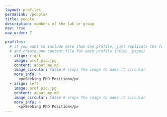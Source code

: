 ```yaml
---
layout: profiles
permalink: /people/
title: people
description: members of the lab or group
nav: true
nav_order: 7

profiles:
  # if you want to include more than one profile, just replicate the following block
  # and create one content file for each profile inside _pages/
  - align: right
    image: prof_pic.jpg
    content: about_me.md
    image_circular: false # crops the image to make it circular
    more_info: >
      <p>Seeking PhD Position</p>
  - align: left
    image: prof_pic.jpg
    content: about_me.md
    image_circular: false # crops the image to make it circular
    more_info: >
      <p>Seeking PhD Position</p>
---
```

